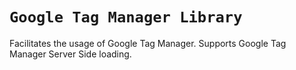 # `Google Tag Manager Library`

Facilitates the usage of Google Tag Manager. Supports Google Tag Manager Server Side loading.

